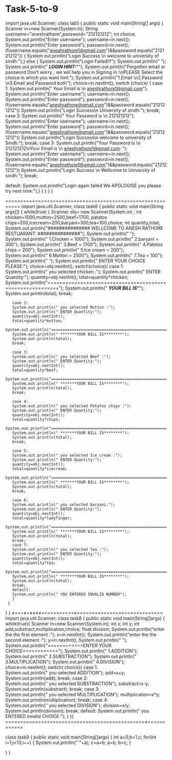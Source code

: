 # Task-5-to-9
import java.util.Scanner;
class lab5
 {
  public static void main(String[] args) 
  { 
   Scanner in=new Scanner(System.in);
   String username="aneshrathore",password="212121212";
   int choice;
   System.out.println("Enter username");
   username=in.next();
   System.out.println("Enter password");
   password=in.next();
   if(username.equals("aneahrathore1@gmail.com")&&password.equals("212121212"))
   {
   System.out.println("Login Success \n welcome to university of sindh:");}
   else {
   System.out.println("Login Failed!!!");
   System.out.println("        ");
   System.out.println(" *********LOGIN HINT:**********");
   System.out.println("Forgotten email or password Don't worry . we will help you in Signing in :\nPLEASE Select the choice in which you want hint:");
   System.out.println("1.Email \n2.Password \n3.Email and Password both");
   choice=in.nextInt();
   switch (choice) {
   case 1:
   System.out.println(" Your Email is \n aneshrathore1@gmail.com");
     System.out.println("Enter username");
   username=in.next();
   System.out.println("Enter password");
   password=in.next();
   if(username.equals("aneshrathore@gmail.com")&&password.equals("212121212"))
   System.out.println("Login Success\n University of sindh:");
   break;
     case 2:
   System.out.println(" Your Password is \n 212121212");
     System.out.println("Enter username");
   username=in.next();
   System.out.println("Enter password");
   password=in.next();
   if(username.equals("aneshrathore@gmail.com")&&password.equals("212121212"))
   System.out.println("Login Success\n welcome to university of Sindh:");
   break;
    case 3:
   System.out.println("Your Password is \n 212121212\nYour Email is \n aneshrathore1@gmail.com: ");
     System.out.println("Enter username");
   username=in.next();
   System.out.println("Enter password");
   password=in.next();
   if(username.equals("aneshrathore1@gmail.com")&&password.equals("212121212"))
   System.out.println("Login Success \n Wellcome to University of sindh:");
   break;
   
   default:
   System.out.println("Login again failed We APOLOGISE you please try next time:");}
   }
  }
 }
}




===========================================================
import java.util.Scanner;
class task6 {
    public static void main(String args[]) {
        while(true) {
         Scanner obj= new Scanner(System.in) ;
       int  chicken=1000,mutton=2500,beef=1700, patatos chips=200,icecream=200,baryani=300,tea=100,choice;
       int quantity,total;
       System.out.println("############### WELLCOME TO ANESH RATHORE RESTUARANT: ###############");
       System.out.println("  ");
       System.out.println("                1.Chicken                =  1000");
       System.out.println("                2.baryani                 =  300");
       System.out.println("                3.Beef                   =  1700");
       System.out.println("                4.Patotos chips         =  200");
       System.out.println("                5.Ice cream               =  200");
       System.out.println("                6.Motton              =  2500");
       System.out.println("                7.Tea                    =  100");
       System.out.println("     ");
       System.out.println(" ENTER YOUR CHOICE PLEASE:");
       choice=obj.nextInt();
       switch(choice){
       case 1:
       System.out.println(" you selected chicken :");
       System.out.println(" ENTER Quantity:");
       quantity=obj.nextInt();
       total=quantity*chicken;
       System.out.println("==========================================================");
       System.out.println(" *******YOUR BILL IS********");
       System.out.println(total);
       break;

       case 2:
       System.out.println(" you selected Mutton :");
       System.out.println(" ENTER Quantity:");
       quantity=obj.nextInt();
       total=quantity*mutton;
       System.out.println("==========================================================");
       System.out.println(" *******YOUR BILL IS********");
       System.out.println(total);
       break;

       case 3:
       System.out.println(" you selected Beef :");
       System.out.println(" ENTER Quantity:");
       quantity=obj.nextInt();
       total=quantity*beef;
       System.out.println("==========================================================");
       System.out.println(" *******YOUR BILL IS********");
       System.out.println(total);
       break;

       case 4:
       System.out.println(" you selected Patatos chips :");
       System.out.println(" ENTER Quantity:");
       quantity=obj.nextInt();
       total=quantity*chips;
       System.out.println("==========================================================");
       System.out.println(" *******YOUR BILL IS********");
       System.out.println(total);
       break;

       case 5:
       System.out.println(" you selected Ice cream :");
       System.out.println(" ENTER Quantity:");
       quantity=obj.nextInt();
       total=quantity*icecream;
       System.out.println("==========================================================");
       System.out.println(" *******YOUR BILL IS********");
       System.out.println(total);
       break;

       case 6:
       System.out.println(" you selected baryani:");
       System.out.println(" ENTER Quantity:");
       quantity=obj.nextInt();
       total=quantity*ladyfinger;
       System.out.println("==========================================================");
       System.out.println(" *******YOUR BILL IS********");
       System.out.println(total);
       break;
       case 7:
       System.out.println(" you selected Tea :");
       System.out.println(" ENTER Quantity:");
       quantity=obj.nextInt();
       total=quantity*tea;
       System.out.println("==========================================================");
       System.out.println(" *******YOUR BILL IS********");
       System.out.println(total);
       break;
       default:
       System.out.println(" YOU ENTERED INVALID NUMBER");
       }
     }
  }
}
≠===≠=≠≠≠≠===========≠=============================
import java.util.Scanner;
class task8
{
	public static void main(String[]args)
	{ while(true){
		Scanner in=new Scanner(System.in);
		int x;
		int y;
		int add,substract,multiplication,choice;
		float division;
		System.out.println("enter the the first element :");
		x=in.nextInt();
		System.out.println("enter the the second element :");
		y=in.nextInt();
        System.out.println("  ");
		System.out.println("============ENTER YOUR CHOICE============");
        System.out.println("        1.ADDITION");
        System.out.println("        2.SUBSTRACTION");
        System.out.println("        3.MULTIPLICATION");
        System.out.println("        4.DIVISION");
       		 choice=in.nextInt();
       		 switch( choice){
    		  case 1:  
      		  System.out.println(" you selected ADDITION");
      		  add=x+y;
       		 System.out.println(add);
                break;
                case 2:  
      		  System.out.println(" you selected SUBSTRACTION");
      		  substract=x-y;
       		 System.out.println(substract);
                break;
                case 3:  
      		  System.out.println(" you selected MULTIPLICATION");
      		  multiplication=x*y;
       		 System.out.println(multiplication);
                break;
                case 4:  
      		  System.out.println(" you selected DIVISION");
      		  division=x/y;
       		 System.out.println(division);
                break;
                default:
                System.out.println(" you ENTERED invalid CHOICE:");
	}
   }}
===============================================≠============

class task9 {
public static void main(String[]args) {
   int a=0,b=1,c;
for(int i=1;i<13;i++)
  {
 System.out.println(" "+a);
c=a+b;
a=b;
b=c;
}


}
}
